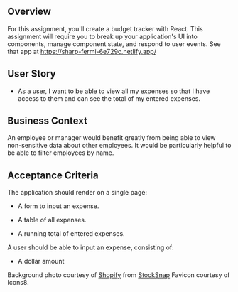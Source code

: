 ## Overview

For this assignment, you'll create a budget tracker with React. This assignment will require you to break up your application's UI into components, manage component state, and respond to user events.
See that app at <a>https://sharp-fermi-6e729c.netlify.app/</a>

## User Story

* As a user, I want to be able to view all my expenses so that I have access to them and can see the total of my entered expenses.

## Business Context

An employee or manager would benefit greatly from being able to view non-sensitive data about other employees. It would be particularly helpful to be able to filter employees by name.

## Acceptance Criteria

The application should render on a single page:

  * A form to input an expense.

  * A table of all expenses.

  * A running total of entered expenses.
  
A user should be able to input an expense, consisting of: 

  * A dollar amount




Background photo courtesy of <a href="https://stocksnap.io/author/56793">Shopify</a> from <a href="https://stocksnap.io">StockSnap</a> 
Favicon courtesy of Icons8.
